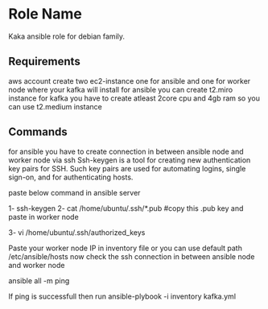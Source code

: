 Role Name
=========

Kaka ansible role for debian family.

Requirements
------------

aws account 
create two ec2-instance one for ansible and one for worker node where your kafka will install
for ansible you can create t2.miro instance 
for kafka you have to create atleast 2core cpu and 4gb ram so you can use t2.medium instance


Commands
--------------

for ansible you have to create connection in between ansible node and worker node via ssh
Ssh-keygen is a tool for creating new authentication key pairs for SSH. Such key pairs are used for automating logins, single sign-on, and for authenticating hosts.

paste below command in ansible server 

1- ssh-keygen 
2- cat /home/ubuntu/.ssh/*.pub
#copy this .pub key and paste in worker node
 
3- vi /home/ubuntu/.ssh/authorized_keys

Paste your worker node IP in inventory file or you can use default path /etc/ansible/hosts 
now check the ssh connection in between ansible node and worker node


ansible all -m ping 

If ping is successfull then run 
ansible-plybook -i inventory kafka.yml
